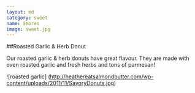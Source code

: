 ```yaml
---
layout: md
category: sweet
name: Smores
image: sweet.jpg
---
```


##Roasted Garlic & Herb Donut

Our roasted garlic & herb donuts have great flavour. They are made with oven roasted garlic and fresh herbs and tons of parmesan!

![roasted garlic] (http://heathereatsalmondbutter.com/wp-content/uploads/2011/11/SavoryDonuts.jpg)
